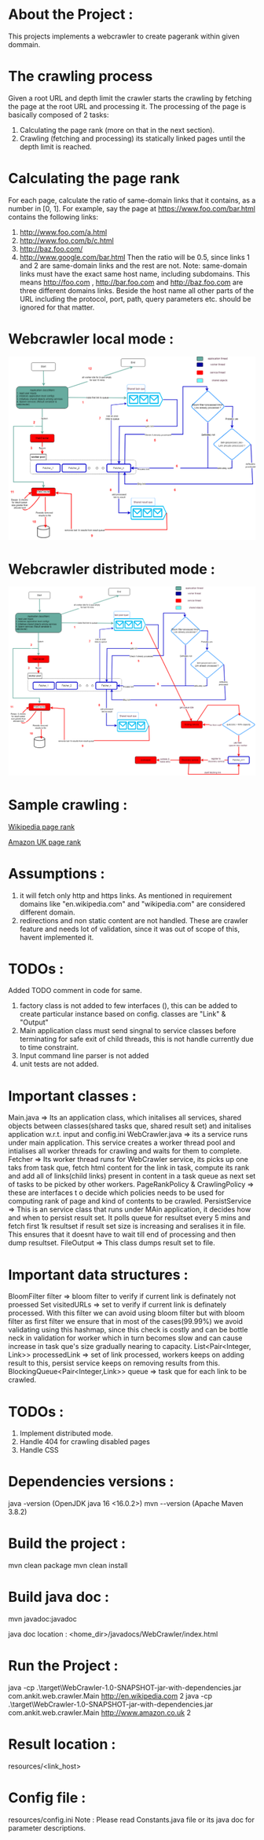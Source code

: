 About the Project :
=====
This projects implements a webcrawler to create pagerank within given dommain.

The crawling process
=====
Given a root URL and depth limit the crawler starts the crawling by fetching the
page at the root URL and processing it. The processing of the page is basically
composed of 2 tasks:
1. Calculating the page rank (more on that in the next section).
2. Crawling (fetching and processing) its statically linked pages until the depth
   limit is reached.


Calculating the page rank
=====
For each page, calculate the ratio of same-domain links that it contains, as a number
in [0, 1].
For example, say the page at https://www.foo.com/bar.html contains the
following links:
1. http://www.foo.com/a.html
2. http://www.foo.com/b/c.html
3. http://baz.foo.com/
4. http://www.google.com/bar.html
   Then the ratio will be 0.5, since links 1 and 2 are same-domain links and the rest are
   not.
   Note: same-domain links must have the exact same host name, including subdomains.
   This means http://foo.com , http://bar.foo.com and
   http://baz.foo.com are three different domains links. Beside the host name all
   other parts of the URL including the protocol, port, path, query parameters etc. should
   be ignored for that matter.

Webcrawler local mode :
=====
![](single_host_mode.png)


Webcrawler distributed mode :
=====
![](distributed_mode.png)

Sample crawling :
=====
[Wikipedia page rank](src/main/resources/en.wikipedia.com.txt)

[Amazon UK page rank](src/main/resources/www.amazon.co.uk.txt)

Assumptions :
=====
1. it will fetch only http and https links. As mentioned in requirement domains like "en.wikipedia.com" and "wikipedia.com" are considered different domain.
2. redirections and non static content are not handled. These are crawler feature and needs lot of validation, since it was out of scope of this, havent implemented it.


TODOs :
=====
Added TODO comment in code for same.
1. factory class is not added to few interfaces (), this can be added to create particular instance based on config. classes are "Link" & "Output"
2. Main application class must send singnal to service classes before terminating for safe exit of child threads, this is not handle currently due to time constraint.
3. Input command line parser is not added
4. unit tests are not added.

Important classes :
=====
Main.java => Its an application class, which initalises all services, shared objects between classes(shared tasks que, shared result set) and initalises application w.r.t. input and config.ini
WebCrawler.java => its a service runs under main application. This service creates a worker thread pool and intialises all worker threads for crawling and waits for them to complete.
Fetcher => Its worker thread runs for WebCrawler service, its picks up one taks from task que, fetch html content for the link in task, compute its rank and add all of links(child links) present in content in a task queue as next set of tasks to be picked by other workers.
PageRankPolicy & CrawlingPolicy => these are interfaces t o decide which policies needs to be used for computing rank of page and kind of contents to be crawled.
PersistService => This is an service class that runs under MAin application, it decides how and when to persist result set. It polls queue for resultset every 5 mins and fetch first 1k resultset if result set size is increasing and seralises it in file. This ensures that it doesnt have to wait till end of processing and then dump resultset.
FileOutput => This class dumps result set to file.

Important data structures :
=====
BloomFilter<String> filter => bloom filter to verify if current link is definately not proessed
Set<String> visitedURLs => set to verify if current link is definately processed. With this filter we can avoid using bloom filter but with bloom filter as first filter we ensure that in most of the cases(99.99%) we avoid validating using this hashmap, since this check is costly and can be bottle neck in validation for worker which in turn becomes slow and can cause increase in task que's size gradually nearing to capacity.
List<Pair<Integer, Link>> processedLink => set of link processed, workers keeps on adding result to this, persist service keeps on removing results from this.
BlockingQueue<Pair<Integer,Link>> queue => task que for each link to be crawled.

TODOs :
=====
1. Implement distributed mode.
2. Handle 404 for crawling disabled pages
3. Handle CSS

Dependencies versions :
=====

java -version (OpenJDK java 16 <16.0.2>)
mvn --version (Apache Maven 3.8.2)


Build the project :
=====

mvn clean package
mvn clean install

Build java doc :
=====

mvn javadoc:javadoc

java doc location : <home_dir>/javadocs/WebCrawler/index.html


Run the Project :
=====
java -cp .\target\WebCrawler-1.0-SNAPSHOT-jar-with-dependencies.jar com.ankit.web.crawler.Main http://en.wikipedia.com 2
java -cp .\target\WebCrawler-1.0-SNAPSHOT-jar-with-dependencies.jar com.ankit.web.crawler.Main http://www.amazon.co.uk 2

Result location :
=====
resources/<link_host>

Config file :
=====
resources/config.ini
Note : Please read Constants.java file or its java doc for parameter descriptions.